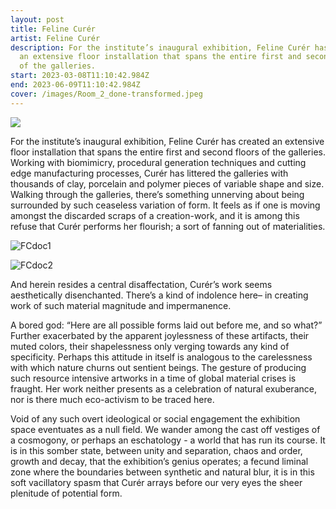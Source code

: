 ```yaml
---
layout: post
title: Feline Curér
artist: Feline Curér
description: For the institute’s inaugural exhibition, Feline Curér has created
  an extensive floor installation that spans the entire first and second floors
  of the galleries.
start: 2023-03-08T11:10:42.984Z
end: 2023-06-09T11:10:42.984Z
cover: /images/Room_2_done-transformed.jpeg
---
```

![](/images/Room_2_done-transformed.jpeg)


For the institute’s inaugural exhibition,
Feline Curér has created an extensive floor
installation that spans the entire first and second floors of the galleries.
Working with biomimicry, procedural
generation techniques and cutting edge manufacturing processes, Curér has littered the galleries with thousands of clay, porcelain and polymer pieces of variable shape and size.
Walking through the galleries, there’s something unnerving about being surrounded by such ceaseless variation of form. It feels as if one is moving amongst the discarded scraps of a creation-work, and it is among this refuse that Curér performs her flourish; a sort of fanning out of materialities.

![FCdoc1](/images/rooom1.jpg "FCdoc1")

![FCdoc2](/images/closeup3.jpg "FCdoc2")

And herein resides a central disaffectation, Curér’s work seems aesthetically disenchanted. There’s a kind of indolence here– in creating work of such material magnitude and impermanence.

A bored god: “Here are all possible forms laid out before me, and so what?” Further exacerbated by the apparent joylessness of these artifacts, their muted colors, their shapelessness only verging towards any kind of specificity.
Perhaps this attitude in itself is analogous to the carelessness with which nature churns out sentient beings. The gesture of producing such resource intensive artworks in a time of global material crises is fraught. Her work neither presents as a celebration of natural exuberance, nor is there much eco-activism to be traced here.

Void of any such overt ideological or social engagement the exhibition space eventuates as a null field.
We wander among the cast off vestiges of a cosmogony, or perhaps an eschatology - a world that has run its course.
It is in this somber state, between unity and separation, chaos and order, growth and decay, that the exhibition’s genius operates; a fecund liminal zone where the boundaries between synthetic and natural blur, it is in this soft vacillatory spasm that Curér arrays before our very eyes the sheer plenitude of potential form.